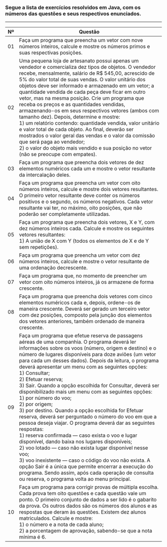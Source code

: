 ### Segue a lista de exercícios resolvidos em Java, com os números das questões e seus respectivos enunciados.
-----

| **Nº** | **Questão**                                                                                                                                                                                                                                                                                                                                                                    |
|--------|-----------------------------------------------------------------------------------------------------------------------------------------------------------------------------------------------------------------------------------------------------------------------------------------------------------------------------------------------------------------------------------|
| 01     | Faça um programa que preencha um vetor com nove números inteiros, calcule e mostre os números primos e suas respectivas posições.                                                                                                                                                                                                                                                                                                   |
| 02     | Uma pequena loja de artesanato possui apenas um vendedor e comercializa dez tipos de objetos. O vendedor recebe, mensalmente, salário de R$ 545,00, acrescido de 5% do valor total de suas vendas. O valor unitário dos objetos deve ser informado e armazenado em um vetor; a quantidade vendida de cada peça deve ficar em outro vetor, mas na mesma posição. Crie um programa que receba os preços e as quantidades vendidas, armazenando-os em seus respectivos vetores (ambos com tamanho dez). Depois, determine e mostre: <br> 1) um relatório contendo: quantidade vendida, valor unitário e valor total de cada objeto. Ao final, deverão ser mostrados o valor geral das vendas e o valor da comissão que será paga ao vendedor; <br> 2) o valor do objeto mais vendido e sua posição no vetor (não se preocupe com empates).                                                                                                                                                                                                  |
| 03     | Faça um programa que preencha dois vetores de dez elementos numéricos cada um e mostre o vetor resultante da intercalação deles.                                                                                                                                                                                                                                                                                                      |
| 04     | Faça um programa que preencha um vetor com oito números inteiros, calcule e mostre dois vetores resultantes. O primeiro vetor resultante deve conter os números positivos e o segundo, os números negativos. Cada vetor resultante vai ter, no máximo, oito posições, que não poderão ser completamente utilizadas.                                                                                                                                                            |
| 05     | Faça um programa que preencha dois vetores, X e Y, com dez números inteiros cada. Calcule e mostre os seguintes vetores resultantes: <br> 1) A união de X com Y (todos os elementos de X e de Y sem repetições).                                                                                                                                                                                                              |
| 06     | Faça um programa que preencha um vetor com dez números inteiros, calcule e mostre o vetor resultante de uma ordenação decrescente.                                                                                                                                                                                                                                                                                                        |
| 07     | Faça um programa que, no momento de preencher um vetor com oito números inteiros, já os armazene de forma crescente.                                                                                                                                                                                                                                                                                                                        |
| 08     | Faça um programa que preencha dois vetores com cinco elementos numéricos cada e, depois, ordene-os de maneira crescente. Deverá ser gerado um terceiro vetor com dez posições, composto pela junção dos elementos dos vetores anteriores, também ordenado de maneira crescente.                                                                                                                                                                       |
| 09     | Faça um programa que efetue reserva de passagens aéreas de uma companhia. O programa deverá ler informações sobre os voos (número, origem e destino) e o número de lugares disponíveis para doze aviões (um vetor para cada um desses dados). Depois da leitura, o programa deverá apresentar um menu com as seguintes opções: <br> 1) Consultar; <br> 2) Efetuar reserva; <br> 3) Sair. Quando a opção escolhida for Consultar, deverá ser disponibilizado mais um menu com as seguintes opções: <br> 1) por número do voo; <br> 2) por origem; <br> 3) por destino. Quando a opção escolhida for Efetuar reserva, deverá ser perguntado o número do voo em que a pessoa deseja viajar. O programa deverá dar as seguintes respostas: <br> 1) reserva confirmada — caso exista o voo e lugar disponível, dando baixa nos lugares disponíveis; <br> 2) voo lotado — caso não exista lugar disponível nesse voo; <br> 3) voo inexistente — caso o código do voo não exista. A opção Sair é a única que permite encerrar a execução do programa. Sendo assim, após cada operação de consulta ou reserva, o programa volta ao menu principal.                                                                                                                                                                                                                      |
| 10     | Faça um programa para corrigir provas de múltipla escolha. Cada prova tem oito questões e cada questão vale um ponto. O primeiro conjunto de dados a ser lido é o gabarito da prova. Os outros dados são os números dos alunos e as respostas que deram às questões. Existem dez alunos matriculados. Calcule e mostre: <br> 1) o número e a nota de cada aluno; <br> 2) a porcentagem de aprovação, sabendo-se que a nota mínima é 6. |
